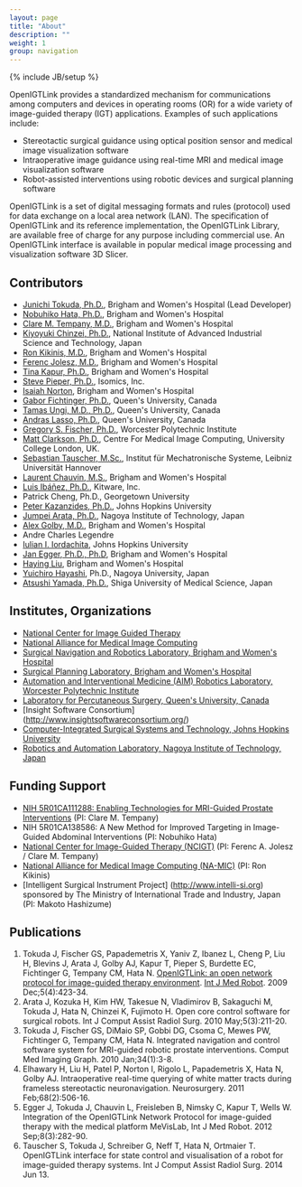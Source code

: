 ```yaml
---
layout: page
title: "About"
description: ""
weight: 1
group: navigation
---
```

{% include JB/setup %}

OpenIGTLink provides a standardized mechanism for communications among computers and devices in operating rooms (OR) for a wide variety of image-guided therapy (IGT) applications. Examples of such applications include:

* Stereotactic surgical guidance using optical position sensor and medical image visualization software
* Intraoperative image guidance using real-time MRI and medical image visualization software
* Robot-assisted interventions using robotic devices and surgical planning software

OpenIGTLink is a set of digital messaging formats and rules (protocol) used for data exchange on a local area network (LAN). The specification of OpenIGTLink and its reference implementation, the OpenIGTLink Library, are available free of charge for any purpose including commercial use. An OpenIGTLink interface is available in popular medical image processing and visualization software 3D Slicer.

## Contributors
* [Junichi Tokuda, Ph.D.](http://www.spl.harvard.edu/pages/People/tokuda), Brigham and Women's Hospital (Lead Developer)
* [Nobuhiko Hata, Ph.D.](http://www.spl.harvard.edu/pages/People/noby), Brigham and Women's Hospital
* [Clare M. Tempany, M.D.](http://www.spl.harvard.edu/pages/People/ctempany), Brigham and Women's Hospital
* [Kiyoyuki Chinzei, Ph.D.](http://staff.aist.go.jp/k.chinzei/), National Institute of Advanced Industrial Science and Technology, Japan
* [Ron Kikinis, M.D.](http://www.spl.harvard.edu/pages/People/kikinis), Brigham and Women's Hospital
* [Ferenc Jolesz, M.D.](http://www.spl.harvard.edu/pages/People/jolesz), Brigham and Women's Hospital
* [Tina Kapur, Ph.D.](http://www.spl.harvard.edu/pages/People/tkapur), Brigham and Women's Hospital
* [Steve Pieper, Ph.D.](http://www.spl.harvard.edu/pages/People/pieper), Isomics, Inc.
* [Isaiah Norton](http://golbylab.bwh.harvard.edu/people/nortonIsaiah.html), Brigham and Women's Hospital
* [Gabor Fichtinger, Ph.D.](http://research.cs.queensu.ca/~gabor/), Queen's University, Canada
* [Tamas Ungi, M.D., Ph.D.](http://perk.cs.queensu.ca/profiles/ungi), Queen's University, Canada
* [Andras Lasso, Ph.D.](http://perk.cs.queensu.ca/profiles/lasso), Queen's University, Canada
* [Gregory S. Fischer, Ph.D.](http://aimlab.wpi.edu/people/Gregory_Fischer), Worcester Polytechnic Institute
* [Matt Clarkson, Ph.D.](http://cmic.cs.ucl.ac.uk/), Centre For Medical Image Computing, University College London, UK.
* [Sebastian Tauscher, M.Sc.](http://www.imes.uni-hannover.de/11.html?&L=1&tx_tkinstpersonen_pi1%5Balias%5D=tauscher&cHash=87be8789251f292d9707429a8782d013), Institut f&uuml;r Mechatronische Systeme, Leibniz Universit&auml;t Hannover
* [Laurent Chauvin, M.S.](http://www.spl.harvard.edu/pages/People/lchauvin), Brigham and Women's Hospital
* [Luis Ib&aacute;&ntilde;ez, Ph.D.](http://www.kitware.com/profile/team/ibanez.html), Kitware, Inc.
* Patrick Cheng, Ph.D., Georgetown University
* [Peter Kazanzides, Ph.D.](http://eng.jhu.edu/wse/systems-institute/page/peter-kazanzides), Johns Hopkins University
* [Jumpei Arata, Ph.D.](http://arata.web.nitech.ac.jp/index.html), Nagoya Institute of Technology, Japan
* [Alex Golby, M.D.](http://golbylab.bwh.harvard.edu/people/golbyAlexandra.html), Brigham and Women's Hospital
* Andre Charles Legendre
* [Iulian I. Iordachita](https://www.lcsr.jhu.edu/User:Iiordachita/CV), Johns Hopkins University
* [Jan Egger, Ph.D., Ph.D](http://www.spl.harvard.edu/pages/People/egger), Brigham and Women's Hospital
* [Haying Liu](http://www.spl.harvard.edu/pages/People/hliu), Brigham and Women's Hospital
* [Yuichiro Hayashi](http://www.spl.harvard.edu/pages/People/yhayashi), Ph.D., Nagoya University, Japan
* [Atsushi Yamada, Ph.D.](http://www.spl.harvard.edu/pages/People/ayamada), Shiga University of Medical Science, Japan

## Institutes, Organizations
* [National Center for Image Guided Therapy](http://ncigt.org)
* [National Alliance for Medical Image Computing](http://na-mic.org)
* [Surgical Navigation and Robotics Laboratory, Brigham and Women's Hospital](http://snr.spl.harvard.edu)
* [Surgical Planning Laboratory, Brigham and Women's Hospital](http://www.spl.harvard.edu)
* [Automation and Interventional Medicine (AIM) Robotics Laboratory, Worcester Polytechnic Institute](http://aimlab.wpi.edu)
* [Laboratory for Percutaneous Surgery, Queen's University, Canada](http://perk.cs.queensu.ca)
* [Insight Software Consortium] (http://www.insightsoftwareconsortium.org/)
* [Computer-Integrated Surgical Systems and Technology, Johns Hopkins University](http://www.cisst.org/)
* [Robotics and Automation Laboratory, Nagoya Institute of Technology, Japan](http://ral.web.nitech.ac.jp/members.html)

## Funding Support
* [NIH 5R01CA111288: Enabling Technologies for MRI-Guided Prostate Interventions](http://www.ncigt.org/pages/Collaborations/Enabling_Technologies_for_MRI-Guided_Prostate_Interventions_R01-CA111288) (PI: Clare M. Tempany)
* NIH 5R01CA138586: A New Method for Improved Targeting in Image-Guided Abdominal Interventions (PI: Nobuhiko Hata)
* [National Center for Image-Guided Therapy (NCIGT)](http://www.ncigt.org/) (PI: Ferenc A. Jolesz / Clare M. Tempany)
* [National Alliance for Medical Image Computing (NA-MIC)](http://www.na-mic.org/) (PI: Ron Kikinis)
* [Intelligent Surgical Instrument Project] (http://www.intelli-si.org) sponsored by The Ministry of International Trade and Industry, Japan (PI: Makoto Hashizume)


## Publications
1. Tokuda J, Fischer GS, Papademetris X, Yaniv Z, Ibanez L, Cheng P, Liu H, Blevins J, Arata J, Golby AJ, Kapur T, Pieper S, Burdette EC, Fichtinger G, Tempany CM, Hata N. [OpenIGTLink: an open network protocol for image-guided therapy environment](http://www.spl.harvard.edu/publications/item/view/1709). [Int J Med Robot](http://www3.interscience.wiley.com/journal/112094293/home). 2009 Dec;5(4):423-34.
1. Arata J, Kozuka H, Kim HW, Takesue N, Vladimirov B, Sakaguchi M, Tokuda J, Hata N, Chinzei K, Fujimoto H. Open core control software for surgical robots. Int J Comput Assist Radiol Surg. 2010 May;5(3):211-20.
1. Tokuda J, Fischer GS, DiMaio SP, Gobbi DG, Csoma C, Mewes PW, Fichtinger G, Tempany CM, Hata N. Integrated navigation and control software system for MRI-guided robotic prostate interventions. Comput Med Imaging Graph. 2010 Jan;34(1):3-8.
1. Elhawary H, Liu H, Patel P, Norton I, Rigolo L, Papademetris X, Hata N, Golby AJ. Intraoperative real-time querying of white matter tracts during frameless stereotactic neuronavigation. Neurosurgery. 2011 Feb;68(2):506-16.
1. Egger J, Tokuda J, Chauvin L, Freisleben B, Nimsky C, Kapur T, Wells W. Integration of the OpenIGTLink Network Protocol for image-guided therapy with the medical platform MeVisLab, Int J Med Robot. 2012 Sep;8(3):282-90. 
1. Tauscher S, Tokuda J, Schreiber G, Neff T, Hata N, Ortmaier T. OpenIGTLink interface for state control and visualisation of a robot for image-guided therapy systems. Int J Comput Assist Radiol Surg. 2014 Jun 13. 



